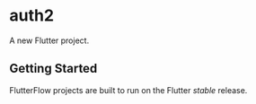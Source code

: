 # auth2

A new Flutter project.

## Getting Started

FlutterFlow projects are built to run on the Flutter _stable_ release.
